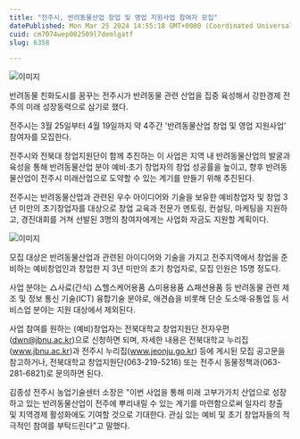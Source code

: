 ```yaml
---
title: "전주시, 반려동물산업 창업 및 영업 지원사업 참여자 모집"
datePublished: Mon Mar 25 2024 14:55:18 GMT+0000 (Coordinated Universal Time)
cuid: cm7074wep002509l7demlgatf
slug: 6358

---
```



![이미지](https://cdn.hashnode.com/res/hashnode/image/upload/v1739261069321/4cf68bbb-3a9e-4eda-abc1-78afb6f7e52b.png)

반려동물 친화도시를 꿈꾸는 전주시가 반려동물 관련 산업을 집중 육성해서 강한경제 전주의 미래 성장동력으로 삼기로 했다.

전주시는 3월 25일부터 4월 19일까지 약 4주간 '반려동물산업 창업 및 영업 지원사업' 참여자를 모집한다.

전주시와 전북대 창업지원단이 함께 추진하는 이 사업은 지역 내 반려동물산업의 발굴과 육성을 통해 반려동물산업 분야 예비·초기 창업자의 창업 성공률을 높이고, 향후 반려동물산업이 전주시 미래산업으로 도약할 수 있는 계기를 만들기 위해 추진된다.

전주시는 반려동물산업과 관련된 우수 아이디어와 기술을 보유한 예비창업자 및 창업 3년 미만의 초기창업자를 대상으로 창업 교육과 전문가 멘토링, 컨설팅, 마케팅을 지원하고, 경진대회를 거쳐 선발된 3명의 참여자에게는 사업화 자금도 지원할 계획이다.

![이미지](https://cdn.hashnode.com/res/hashnode/image/upload/v1739261070960/38a5c544-b798-439e-9d32-9144bb8bd31b.png)

모집 대상은 반려동물산업과 관련된 아이디어와 기술을 가지고 전주지역에서 창업을 준비하는 예비창업인과 창업한 지 3년 미만의 초기 창업자로, 모집 인원은 15명 정도다.

사업 분야는 △사료(간식) △헬스케어용품 △미용용품 △패션용품 등 반려동물 관련 제조 및 정보 통신 기술(ICT) 융합기술 분야로, 애견숍을 비롯해 단순 도소매·유통업 등 서비스업 분야는 지원 대상에서 제외된다.

사업 참여를 원하는 (예비)창업자는 전북대학교 창업지원단 전자우편(dwn@jbnu.ac.kr)으로 신청하면 되며, 자세한 내용은 전북대학교 누리집(www.jbnu.ac.kr)과 전주시 누리집(www.jeonju.go.kr) 등에 게시된 모집 공고문을 참고하거나, 전북대학교 창업지원단(063-219-5216) 또는 전주시 동물정책과(063-281-6821)로 문의하면 된다.

김종성 전주시 농업기술센터 소장은 "이번 사업을 통해 미래 고부가가치 산업으로 성장하고 있는 반려동물산업이 전주에 뿌리내릴 수 있는 계기를 마련함으로써 일자리 창출 및 지역경제 활성화에도 기여할 것으로 기대한다. 관심 있는 예비 및 초기 창업자들의 적극적인 참여를 부탁드린다"고 말했다.